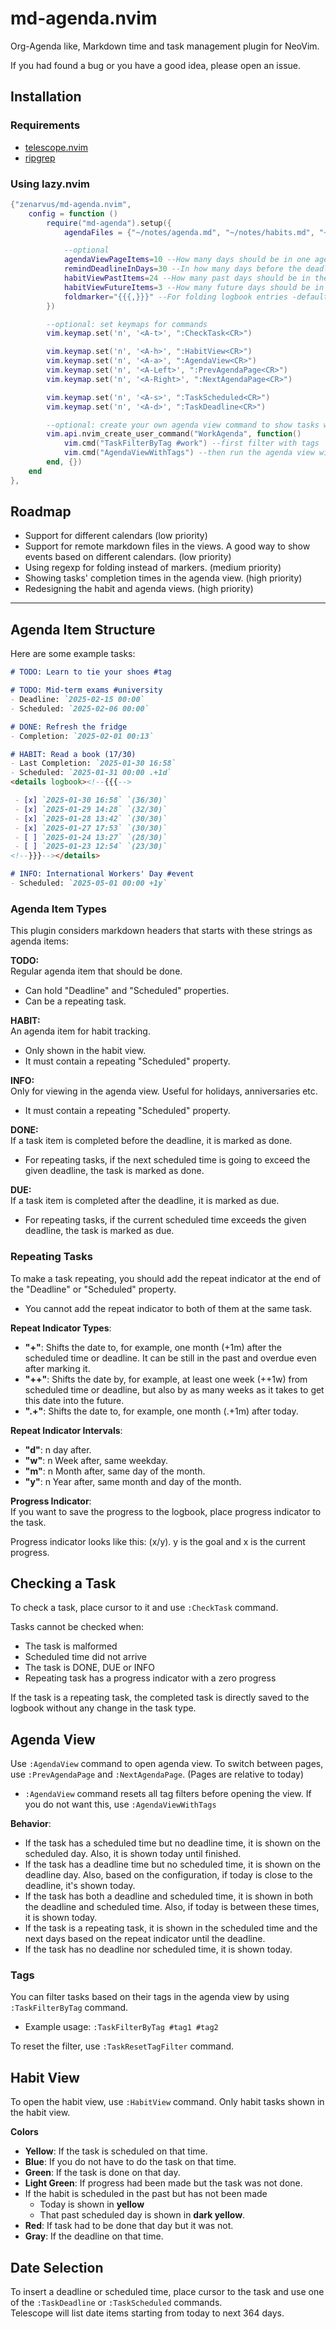 # md-agenda.nvim
Org-Agenda like, Markdown time and task management plugin for NeoVim.

If you had found a bug or you have a good idea, please open an issue.

## Installation
### Requirements
- [telescope.nvim](https://github.com/nvim-telescope/telescope.nvim)
- [ripgrep](https://github.com/BurntSushi/ripgrep)

### Using lazy.nvim
```lua
{"zenarvus/md-agenda.nvim",
    config = function ()
        require("md-agenda").setup({
            agendaFiles = {"~/notes/agenda.md", "~/notes/habits.md", "~/notes/agendafiles/"} --required, set the location of agenda files

            --optional
            agendaViewPageItems=10 --How many days should be in one agenda view page? - default: 10
            remindDeadlineInDays=30 --In how many days before the deadline, a reminder for the task should be shown today - default: 30
            habitViewPastItems=24 --How many past days should be in the habit view? - default: 24
            habitViewFutureItems=3 --How many future days should be in the habit view? -default: 3
            foldmarker="{{{,}}}" --For folding logbook entries -default: {{{,}}}
        })

        --optional: set keymaps for commands
        vim.keymap.set('n', '<A-t>', ":CheckTask<CR>")

        vim.keymap.set('n', '<A-h>', ":HabitView<CR>")
        vim.keymap.set('n', '<A-a>', ":AgendaView<CR>")
        vim.keymap.set('n', '<A-Left>', ":PrevAgendaPage<CR>")
        vim.keymap.set('n', '<A-Right>', ":NextAgendaPage<CR>")

        vim.keymap.set('n', '<A-s>', ":TaskScheduled<CR>")
        vim.keymap.set('n', '<A-d>', ":TaskDeadline<CR>")

        --optional: create your own agenda view command to show tasks with a specific tag only
        vim.api.nvim_create_user_command("WorkAgenda", function()
            vim.cmd("TaskFilterByTag #work") --first filter with tags
            vim.cmd("AgendaViewWithTags") --then run the agenda view with tag filters
        end, {})
    end
},
```

## Roadmap
- Support for different calendars (low priority)
- Support for remote markdown files in the views. A good way to show events based on different calendars. (low priority)
- Using regexp for folding instead of markers. (medium priority)
- Showing tasks' completion times in the agenda view. (high priority)
- Redesigning the habit and agenda views. (high priority)

---

## Agenda Item Structure
Here are some example tasks:
```md
# TODO: Learn to tie your shoes #tag

# TODO: Mid-term exams #university
- Deadline: `2025-02-15 00:00`
- Scheduled: `2025-02-06 00:00`

# DONE: Refresh the fridge
- Completion: `2025-02-01 00:13`

# HABIT: Read a book (17/30)
- Last Completion: `2025-01-30 16:58`
- Scheduled: `2025-01-31 00:00 .+1d`
<details logbook><!--{{{-->

 - [x] `2025-01-30 16:58` `(36/30)`
 - [x] `2025-01-29 14:28` `(32/30)`
 - [x] `2025-01-28 13:42` `(30/30)`
 - [x] `2025-01-27 17:53` `(30/30)`
 - [ ] `2025-01-24 13:27` `(28/30)`
 - [ ] `2025-01-23 12:54` `(23/30)`
<!--}}}--></details>

# INFO: International Workers' Day #event
- Scheduled: `2025-05-01 00:00 +1y`
```
### Agenda Item Types
This plugin considers markdown headers that starts with these strings as agenda items:

**TODO:**\
Regular agenda item that should be done.
- Can hold "Deadline" and "Scheduled" properties.
- Can be a repeating task.

**HABIT:**\
An agenda item for habit tracking.
- Only shown in the habit view.
- It must contain a repeating "Scheduled" property.

**INFO:**\
Only for viewing in the agenda view. Useful for holidays, anniversaries etc.
- It must contain a repeating "Scheduled" property.

**DONE:**\
If a task item is completed before the deadline, it is marked as done.
- For repeating tasks, if the next scheduled time is going to exceed the given deadline, the task is marked as done.

**DUE:**\
If a task item is completed after the deadline, it is marked as due.
- For repeating tasks, if the current scheduled time exceeds the given deadline, the task is marked as due.

### Repeating Tasks
To make a task repeating, you should add the repeat indicator at the end of the "Deadline" or "Scheduled" property.
- You cannot add the repeat indicator to both of them at the same task.

**Repeat Indicator Types**:
- **"+"**: Shifts the date to, for example, one month (+1m) after the scheduled time or deadline. It can be still in the past and overdue even after marking it.
- **"++"**: Shifts the date by, for example, at least one week (++1w) from scheduled time or deadline, but also by as many weeks as it takes to get this date into the future.
- **".+"**: Shifts the date to, for example, one month (.+1m) after today.

**Repeat Indicator Intervals**:
- **"d"**: n day after.
- **"w"**: n Week after, same weekday.
- **"m"**: n Month after, same day of the month.
- **"y"**: n Year after, same month and day of the month.

**Progress Indicator**:\
If you want to save the progress to the logbook, place progress indicator to the task.

Progress indicator looks like this: (x/y). y is the goal and x is the current progress.

## Checking a Task
To check a task, place cursor to it and use `:CheckTask` command.

Tasks cannot be checked when:
- The task is malformed
- Scheduled time did not arrive
- The task is DONE, DUE or INFO
- Repeating task has a progress indicator with a zero progress

If the task is a repeating task, the completed task is directly saved to the logbook without any change in the task type.

## Agenda View
Use `:AgendaView` command to open agenda view. To switch between pages, use `:PrevAgendaPage` and `:NextAgendaPage`. (Pages are relative to today)
- `:AgendaView` command resets all tag filters before opening the view. If you do not want this, use `:AgendaViewWithTags`

**Behavior**:
+ If the task has a scheduled time but no deadline time, it is shown on the scheduled day. Also, it is shown today until finished.
+ If the task has a deadline time but no scheduled time, it is shown on the deadline day. Also, based on the configuration, if today is close to the deadline, it's shown today.
+ If the task has both a deadline and scheduled time, it is shown in both the deadline and scheduled time. Also, if today is between these times, it is shown today.
+ If the task is a repeating task, it is shown in the scheduled time and the next days based on the repeat indicator until the deadline.
+ If the task has no deadline nor scheduled time, it is shown today.

### Tags
You can filter tasks based on their tags in the agenda view by using `:TaskFilterByTag` command.
- Example usage: `:TaskFilterByTag #tag1 #tag2`

To reset the filter, use `:TaskResetTagFilter` command.

## Habit View
To open the habit view, use `:HabitView` command. Only habit tasks shown in the habit view.

**Colors**
- **Yellow**: If the task is scheduled on that time.
- **Blue**: If you do not have to do the task on that time.
- **Green**: If the task is done on that day.
- **Light Green**: If progress had been made but the task was not done.
- If the habit is scheduled in the past but has not been made
  + Today is shown in **yellow**
  + That past scheduled day is shown in **dark yellow**.
- **Red**: If task had to be done that day but it was not.
- **Gray**: If the deadline on that time.

## Date Selection
To insert a deadline or scheduled time, place cursor to the task and use one of the `:TaskDeadline` or `:TaskScheduled` commands.\
Telescope will list date items starting from today to next 364 days.
